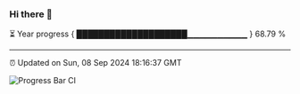### Hi there 👋

⏳ Year progress { ████████████████████▁▁▁▁▁▁▁▁▁▁ } 68.79 %

---

⏰ Updated on Sun, 08 Sep 2024 18:16:37 GMT

![Progress Bar CI](https://github.com/liununu/liununu/workflows/Progress%20Bar%20CI/badge.svg)
